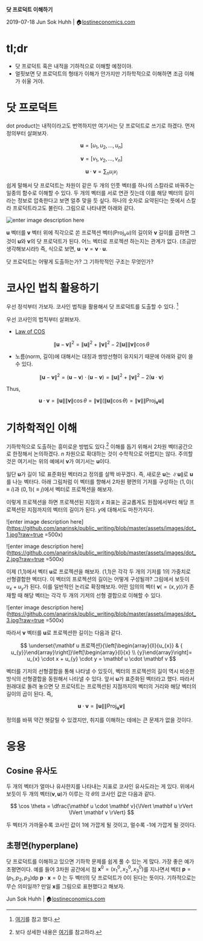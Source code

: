 **닷 프로덕트 이해하기**

  

2019-07-18
Jun Sok Huhh | :house:[lostineconomics.com](http://lostineconomics.com)

# tl;dr 

- 닷 프로덕트 혹은 내적을 기하적으로 이해할 예정이야. 
- 얼핏보면 닷 프로덕트의 형태가 이해가 안가지만 기하학적으로 이해하면 조금 이해가 쉬울 거야. 

# 닷 프로덕트 

dot product는 내적이라고도 번역하지만 여기서는 닷 프로덕트로 쓰기로 하겠다. 먼저 정의부터 살펴보자. 

$$
\mathbf{u}=\left[u_{1}, {u}_{2}, \ldots, {u}_{n}\right]
$$

$$
\mathbf{v}=\left[{v}_{1}, {v}_{2}, \ldots, {v}_{n}\right]
$$

$$
\mathbf{u} \cdot \mathbf{v} = \sum_{n} u_i v_i
$$


쉽게 말해서 닷 프로덕트는 차원이 같은 두 개의 인풋 벡터를 하나의 스칼라로 바꿔주는 일종의 함수로 이해할 수 있다. 두 개의 벡터를 서로 연관 짓는데 이를 해당 벡터의 길이라는 정보로 압축한다고 보면 얼추 맞을 듯 싶다. 하나의 숫자로 요약된다는 뜻에서 스칼라 프로덕트라고도 불린다. 그림으로 나타내면 아래와 같다. 

![enter image description here](http://blogs.jccc.edu/rgrondahl/files/2012/02/perpendicularprojection.jpg)

$\mathbf{u}$ 벡터를 $\mathbf v$ 벡터 위에 직각으로 쏜 프로젝션 벡터($\mathrm{Proj}_{v}{u}$)의 길이와 $\mathbf v$ 길이를 곱하면 그것이 $\mathbf u$와 $\mathbf v$의 닷 프로덕트가 된다. 어느 벡터로 프로젝션 하는지는 관계가 없다. (조금만 생각해보시라!) 즉,  식으로 보면, $\mathbf u \cdot \mathbf v = \mathbf v \cdot \mathbf u$. 

닷 프로덕트는 어떻게 도출하는가? 그 기하학적인 구조는 무엇인가? 

# 코사인 법칙 활용하기 

우선 정석부터 가보자.  코사인 법칙을 활용해서 닷 프로덕트를 도출할 수 있다. [^1]
[^1]: [여기](https://math.stackexchange.com/questions/116133/how-to-understand-dot-product-is-the-angles-cosine)를 참고 했다. 

우선 코사인의 법칙부터 살펴보자. 

* [Law of COS](https://en.wikipedia.org/wiki/Law_of_cosines)

$$
\lVert \mathbf u -  \mathbf v \rVert^2 = \lVert  \mathbf  u \rVert^2 + \lVert   \mathbf  v \rVert^2 - 2\lVert  \mathbf  u \rVert \lVert   \mathbf  v \rVert \cos \theta
$$

* 노름(norm, 길이)에 대해서는 대칭과 쌍방선형이 유지되기 때문에 아래와 같이 쓸 수 있다. 

$$
\lVert  \mathbf u -  \mathbf v \rVert^2 = ( \mathbf u -  \mathbf v) \cdot ( \mathbf u -  \mathbf v ) = \lVert \mathbf u \rVert^2 +  \lVert \mathbf v \rVert^2 - 2  (\mathbf u \cdot \mathbf v)
$$

Thus, 

$$
 \mathbf u \cdot  \mathbf v = \lVert \mathbf u \rVert \lVert \mathbf v \rVert   \cos \theta = \lVert \mathbf v \rVert   ( \lVert \mathbf u \rVert \cos \theta) = \lVert \mathbf v \rVert \rVert \text{Proj}_{\mathbf v} \mathbf u \lVert
$$

# 기하학적인 이해 

기하학적으로 도출하는 흥미로운 방법도 있다.[^2] 이해를 돕기 위해서 2차원 벡터공간으로 한정해서 논의하겠다. $n$ 차원으로 확대하는 것이 수학적으로 어렵지는 않다.  주의할 것은 여기서는 위의 예에서 $\mathbf v$가 여기서는 $\mathbf u$이다. 

[^2]: 보다 상세한 내용은 [여기]((https://www.youtube.com/watch?v=LyGKycYT2v0&t=610s))를 참고하라. 

일단 $\mathbf u$가 길이 1로 표준화된 벡터라고 정의를 살짝 바꾸겠다. 즉, 새로운 $\mathbf u$는  $\rVert \mathbf u \lVert$로 $\mathbf u$를 나눈 벡터다. 아래 그림처럼 이 벡터를 향해서 2차원 평면의 기저를 구성하는 $(1,0)(\equiv i)$과 $(0,1)(\equiv j)$에서 벡터로 프로젝션을 해보자. 

이렇게 프로젝션을 하면 프로젝션된 지점의 $x$ 좌표는 공교롭게도 원점에서부터 해당 프로젝션된 지점까지의 벡터의 길이가 된다. $y$에 대해서도 마찬가지다. 

![enter image description here](https://github.com/anarinsk/public_writing/blob/master/assets/images/dot_1.jpg?raw=true =500x)

![enter image description here](https://github.com/anarinsk/public_writing/blob/master/assets/images/dot_2.jpg?raw=true =500x)

이제 (1,1)에서 벡터 $\mathbf u$로 프로젝션을 해보자. (1,1)은 각각 두 개의 기저를 1의 가중치로 선형결합한 벡터다. 이 벡터의 프로젝션의 길이는 어떻게 구성될까? 그림에서 보듯이 $u_x + u_y$가 된다. 이를 일반적인 논리로 확장해보자. 어떤 임의의 벡터 $\mathbf v(=(x,y))$가 존재할 때 해당 벡터는 각각 두 개의 기저의 선형 결합으로 이해할 수 있다. 

![enter image description here](https://github.com/anarinsk/public_writing/blob/master/assets/images/dot_3.jpg?raw=true =500x)

따라서 $\mathbf v$ 벡터를 $\mathbf u$로 프로젝션한 길이는 다음과 같다. 

$$
\underset{\mathbf u 프로젝션}{\left[\begin{array}{ll}{u_{x}} & { u_{y}}\end{array}\right]}\left[\begin{array}{l}{x} \\ {y}\end{array}\right]= u_{x} \cdot x + u_{y} \cdot y = \mathbf u \cdot \mathbf v
$$

벡터를 기저의 선형결합을 통해 나타낼 수 있듯이, 벡터의 프로젝션의 길이 역시 비슷한 방식의 선형결합을 동원해서 나타낼 수 있다. 앞서 $\mathbf u$가  표준화된 벡터라고 했다. 따라서 원래대로 돌려 놓으면 닷 프로덕트는 프로젝션된 지점까지의 벡터의 거리와 해당 벡터의 길이의 곱이 된다. 즉, 

$$
\mathbf u \cdot \mathbf v = \rVert \mathbf u \lVert \rVert \text{Proj}_{\mathbf u} \mathbf v \lVert
$$

정의를 바꿔 약간 헷갈릴 수 있겠지만, 취지를 이해하는 데에는 큰 문제가 없을 것이다. 

# 응용 

## Cosine 유사도 

두 개의 벡터가 얼마나 유사한지를 나타내는 지표로 코사인 유사도라는 게 있다. 위에서 보듯이 두 개의 벡터($\mathbf v, \mathbf u$)가 이루는 각 $\theta$의 코사인 값은 다음과 같다. 

$$
\cos \theta = \dfrac{\mathbf u \cdot \mathbf v}{\lVert \mathbf u \rVert \lVert \mathbf v \rVert}
$$

두 벡터가 가까울수록 코사인 값이 1에 가깝게 될 것이고, 멀수록 -1에 가깝게 될 것이다. 

##  초평면(hyperplane)

닷 프로덕트를 이해하고 있으면 기하학 문제를 쉽게 풀 수 있는 게 많다. 가장 좋은 예가 초평면이다. 예를 들어 3차원 공간에서 점 $\mathbf{x}^0 = (x_1^0, x_2^0, x_3^0)$를 지나면서 벡터 $\mathbf{p} = (p_1, p_2, p_3)$dp 
$\mathbf{p} \cdot \mathbf{x} = 0$ 는 두 벡터의 닷 프로덕트가 0이 된다는 뜻이다. 기하적으로는 무슨 의미일까? 만일 $\mathbf{x}$를 그림으로 표현했다고 해보자. 



Jun Sok Huhh | :house:[lostineconomics.com](http://lostineconomics.com)
<!--stackedit_data:
eyJoaXN0b3J5IjpbLTEyNDAyMjU2NTUsMTk2MzI5MzUzMl19
-->